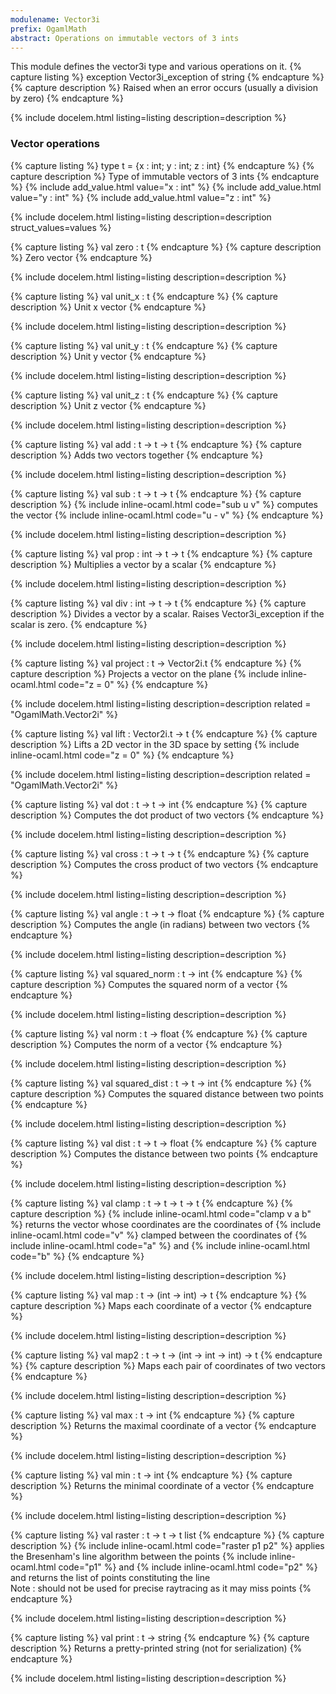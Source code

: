 ```yaml
---
modulename: Vector3i 
prefix: OgamlMath
abstract: Operations on immutable vectors of 3 ints
---
```



This module defines the vector3i type and various operations on it.
{% capture listing %}
exception Vector3i_exception of string
{% endcapture %}
{% capture description %}
Raised when an error occurs (usually a division by zero)
{% endcapture %}

{% include docelem.html listing=listing description=description   %}

### Vector operations

{% capture listing %}
type t = {x : int; y : int; z : int}
{% endcapture %}
{% capture description %}
Type of immutable vectors of 3 ints
{% endcapture %}
{% include add_value.html value="x : int" %}
{% include add_value.html value="y : int" %}
{% include add_value.html value="z : int" %}

{% include docelem.html listing=listing description=description struct_values=values  %}

{% capture listing %}
val zero : t
{% endcapture %}
{% capture description %}
Zero vector
{% endcapture %}

{% include docelem.html listing=listing description=description   %}

{% capture listing %}
val unit_x : t
{% endcapture %}
{% capture description %}
Unit x vector
{% endcapture %}

{% include docelem.html listing=listing description=description   %}

{% capture listing %}
val unit_y : t
{% endcapture %}
{% capture description %}
Unit y vector
{% endcapture %}

{% include docelem.html listing=listing description=description   %}

{% capture listing %}
val unit_z : t
{% endcapture %}
{% capture description %}
Unit z vector
{% endcapture %}

{% include docelem.html listing=listing description=description   %}

{% capture listing %}
val add : t -> t -> t
{% endcapture %}
{% capture description %}
Adds two vectors together
{% endcapture %}

{% include docelem.html listing=listing description=description   %}

{% capture listing %}
val sub : t -> t -> t
{% endcapture %}
{% capture description %}
{% include inline-ocaml.html code="sub u v" %} computes the vector {% include inline-ocaml.html code="u - v" %}
{% endcapture %}

{% include docelem.html listing=listing description=description   %}

{% capture listing %}
val prop : int -> t -> t
{% endcapture %}
{% capture description %}
Multiplies a vector by a scalar
{% endcapture %}

{% include docelem.html listing=listing description=description   %}

{% capture listing %}
val div : int -> t -> t
{% endcapture %}
{% capture description %}
Divides a vector by a scalar. Raises Vector3i_exception if the scalar is zero.
{% endcapture %}

{% include docelem.html listing=listing description=description   %}

{% capture listing %}
val project : t -> Vector2i.t
{% endcapture %}
{% capture description %}
Projects a vector on the plane {% include inline-ocaml.html code="z = 0" %}
{% endcapture %}

{% include docelem.html listing=listing description=description  related = "OgamlMath.Vector2i" %}

{% capture listing %}
val lift : Vector2i.t -> t
{% endcapture %}
{% capture description %}
Lifts a 2D vector in the 3D space by setting {% include inline-ocaml.html code="z = 0" %}
{% endcapture %}

{% include docelem.html listing=listing description=description  related = "OgamlMath.Vector2i" %}

{% capture listing %}
val dot : t -> t -> int
{% endcapture %}
{% capture description %}
Computes the dot product of two vectors
{% endcapture %}

{% include docelem.html listing=listing description=description   %}

{% capture listing %}
val cross : t -> t -> t
{% endcapture %}
{% capture description %}
Computes the cross product of two vectors
{% endcapture %}

{% include docelem.html listing=listing description=description   %}

{% capture listing %}
val angle : t -> t -> float
{% endcapture %}
{% capture description %}
Computes the angle (in radians) between two vectors
{% endcapture %}

{% include docelem.html listing=listing description=description   %}

{% capture listing %}
val squared_norm : t -> int
{% endcapture %}
{% capture description %}
Computes the squared norm of a vector
{% endcapture %}

{% include docelem.html listing=listing description=description   %}

{% capture listing %}
val norm : t -> float
{% endcapture %}
{% capture description %}
Computes the norm of a vector
{% endcapture %}

{% include docelem.html listing=listing description=description   %}

{% capture listing %}
val squared_dist : t -> t -> int
{% endcapture %}
{% capture description %}
Computes the squared distance between two points
{% endcapture %}

{% include docelem.html listing=listing description=description   %}

{% capture listing %}
val dist : t -> t -> float
{% endcapture %}
{% capture description %}
Computes the distance between two points
{% endcapture %}

{% include docelem.html listing=listing description=description   %}

{% capture listing %}
val clamp : t -> t -> t -> t
{% endcapture %}
{% capture description %}
{% include inline-ocaml.html code="clamp v a b" %} returns the vector whose coordinates are the coordinates of {% include inline-ocaml.html code="v" %}
 clamped between the coordinates of {% include inline-ocaml.html code="a" %} and {% include inline-ocaml.html code="b" %}
{% endcapture %}

{% include docelem.html listing=listing description=description   %}

{% capture listing %}
val map : t -> (int -> int) -> t
{% endcapture %}
{% capture description %}
Maps each coordinate of a vector
{% endcapture %}

{% include docelem.html listing=listing description=description   %}

{% capture listing %}
val map2 : t -> t -> (int -> int -> int) -> t
{% endcapture %}
{% capture description %}
Maps each pair of coordinates of two vectors
{% endcapture %}

{% include docelem.html listing=listing description=description   %}

{% capture listing %}
val max : t -> int
{% endcapture %}
{% capture description %}
Returns the maximal coordinate of a vector
{% endcapture %}

{% include docelem.html listing=listing description=description   %}

{% capture listing %}
val min : t -> int
{% endcapture %}
{% capture description %}
Returns the minimal coordinate of a vector
{% endcapture %}

{% include docelem.html listing=listing description=description   %}

{% capture listing %}
val raster : t -> t -> t list
{% endcapture %}
{% capture description %}
{% include inline-ocaml.html code="raster p1 p2" %} applies the Bresenham's line algorithm between the points
 {% include inline-ocaml.html code="p1" %} and {% include inline-ocaml.html code="p2" %} and returns the list of points constituting the line <br/>
 Note : should not be used for precise raytracing as it may miss points
{% endcapture %}

{% include docelem.html listing=listing description=description   %}

{% capture listing %}
val print : t -> string
{% endcapture %}
{% capture description %}
Returns a pretty-printed string (not for serialization)
{% endcapture %}

{% include docelem.html listing=listing description=description   %}

